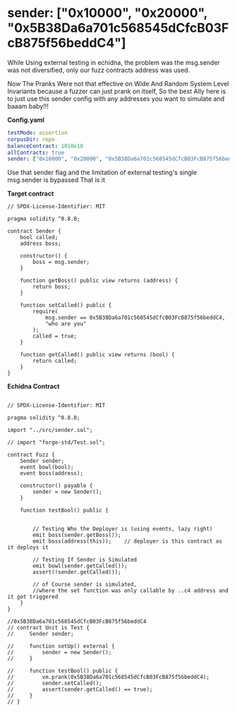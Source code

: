 # sender: ["0x10000", "0x20000", "0x5B38Da6a701c568545dCfcB03FcB875f56beddC4"]

While Using external testing in echidna, the problem was the msg.sender was not diversified, only our fuzz contracts address
was used.

Now The Pranks Were not that effective on Wide And Random System Level Invariants because a fuzzer can just prank on itself,
So the best Ally here is to just use this sender config with any addresses you want to simulate and baaam baby!!!


**Config.yaml**
```config.yaml
testMode: assertion                                                                                                                                               
corpusDir: repo                                                                                                                                             
balanceContract: 1010e18                                                                                                                                             
allContracts: true                                                                                                                                             
sender: ["0x10000", "0x20000", "0x5B38Da6a701c568545dCfcB03FcB875f56beddC4"]
```

Use that sender flag and the limitation of external testing's single msg.sender is bypassed
That is it



**Target contract**

```solidity
// SPDX-License-Identifier: MIT

pragma solidity ^0.8.0;

contract Sender {
    bool called;
    address boss;

    constructor() {
        boss = msg.sender;
    }

    function getBoss() public view returns (address) {
        return boss;
    }

    function setCalled() public {
        require(
            msg.sender == 0x5B38Da6a701c568545dCfcB03FcB875f56beddC4,
            "who are you"
        );
        called = true;
    }

    function getCalled() public view returns (bool) {
        return called;
    }
}
```


**Echidna Contract**

```solidity

// SPDX-License-Identifier: MIT

pragma solidity ^0.8.0;

import "../src/sender.sol";

// import "forge-std/Test.sol";

contract Fuzz {
    Sender sender;
    event bowl(bool);
    event boss(address);

    constructor() payable {
        sender = new Sender();
    }

    function testBool() public {
      

        // Testing Who the Deployer is (using events, lazy right)
        emit boss(sender.getBoss());   
        emit boss(address(this));    // deployer is this contract as it deploys it

        // Testing If Sender is Simulated 
        emit bowl(sender.getCalled());
        assert(!sender.getCalled());

        // of Course sender is simulated,
        //where the set function was only callable by ..c4 address and it got triggered
    }
}

//0x5B38Da6a701c568545dCfcB03FcB875f56beddC4
// contract Unit is Test {
//     Sender sender;

//     function setUp() external {
//         sender = new Sender();
//     }

//     function testBool() public {
//         vm.prank(0x5B38Da6a701c568545dCfcB03FcB875f56beddC4);
//         sender.setCalled();
//         assert(sender.getCalled() == true);
//     }
// }

```

